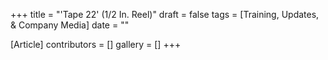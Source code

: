 +++
title = "'Tape 22' (1/2 In. Reel)"
draft = false
tags = [Training, Updates, & Company Media]
date = ""

[Article]
contributors = []
gallery = []
+++